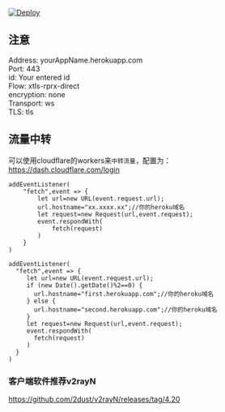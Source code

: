 

[![Deploy](https://www.herokucdn.com/deploy/button.png)](https://dashboard.heroku.com/new?template=https://github.com/happyniess/he-vl-1/tree/master)

## 注意

Address: yourAppName.herokuapp.com   
Port: 443   
id: Your entered id   
Flow: xtls-rprx-direct   
encryption: none   
Transport: ws   
TLS: tls      

## 流量中转

可以使用cloudflare的workers来`中转流量`，配置为：  https://dash.cloudflare.com/login
```
addEventListener(
    "fetch",event => {
        let url=new URL(event.request.url);
        url.hostname="xx.xxxx.xx";//你的heroku域名
        let request=new Request(url,event.request);
        event.respondWith(
            fetch(request)
        )
    }
)
```

```
addEventListener(
  "fetch",event => {
     let url=new URL(event.request.url);
     if (new Date().getDate()%2==0) {
       url.hostname="first.herokuapp.com";//你的heroku域名
     } else {
       url.hostname="second.herokuapp.com";//你的heroku域名
     }
     let request=new Request(url,event.request);
     event.respondWith(
       fetch(request)
     )
  }
)
```

### 客户端软件推荐v2rayN
https://github.com/2dust/v2rayN/releases/tag/4.20
